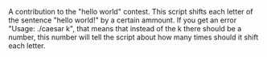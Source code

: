 A contribution to the "hello world" contest.
This script shifts each letter of the sentence "hello world!" by a certain ammount.
If you get an error "Usage: ./caesar k", that means that instead of the k there should be a number, this number will tell the script about how many times should it shift each letter.
